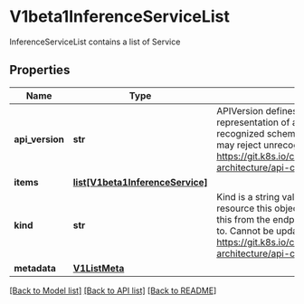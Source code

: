 # V1beta1InferenceServiceList

InferenceServiceList contains a list of Service

## Properties

| Name            | Type    | Description                                                                                                                                                                                                                                                                                       | Notes      |
|-----------------|---------|---------------------------------------------------------------------------------------------------------------------------------------------------------------------------------------------------------------------------------------------------------------------------------------------------|------------|
| **api_version** | **str** | APIVersion defines the versioned schema of this representation of an object. Servers should convert recognized schemas to the latest internal value, and may reject unrecognized values. More info: https://git.k8s.io/community/contributors/devel/sig-architecture/api-conventions.md#resources | [optional] |
| **items**       | [**list[V1beta1InferenceService]**](V1beta1InferenceService.md)                                         |                                                                                                                                                                                                                                                                                                    |
| **kind**        | **str**                                                                                                 | Kind is a string value representing the REST resource this object represents. Servers may infer this from the endpoint the client submits requests to. Cannot be updated. In CamelCase. More info: https://git.k8s.io/community/contributors/devel/sig-architecture/api-conventions.md#types-kinds | [optional] |
| **metadata**    | [**V1ListMeta**](https://github.com/kubernetes-client/python/blob/master/kubernetes/docs/V1ListMeta.md) |                                                                                                                                                                                                                                                                                                    | [optional] |

[[Back to Model list]](../README.md#documentation-for-models) [[Back to API list]](../README.md#documentation-for-api-endpoints) [[Back to README]](../README.md)

